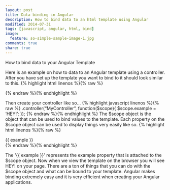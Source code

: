 ```yaml
---
layout: post
title: Data binding in Angular
description: How to bind data to an html template using Angular
modified: 2014-07-31
tags: [javascript, angular, html, bind]
image:
  feature: so-simple-sample-image-1.jpg
comments: true
share: true
---
```


How to bind data to your Angular Template

Here is an example on how to data to an Angular template using a controller. After you have set up the template you want to bind to it should look similar to this.
{% highlight html linenos %}{% raw %}
<!DOCTYPE html>
<html>
<head>
  <title></title>
</head>
<body ng-app>
  <div ng-controller=”MyController></div>
</body>
</html>
{% endraw %}{% endhighlight %}

Then create your controller like so…
{% highlight javascript linenos %}{% raw %}
.controller(“MyController”, function($scope){
  $scope.example = ‘HEY!’;
});
{% endraw %}{% endhighlight %}
The $scope object is the object that can be used to bind values to the template. Each property on the $scope object can be used to display things very easily like so.
{% highlight html linenos %}{% raw %}
<!DOCTYPE html>
<html>
<head>
  <title></title>
</head>
<body ng-app>
  <div ng-controller=”MyController>
  {{ example }}
</div>
</body>
</html>
{% endraw %}{% endhighlight %}

The '{{ example }}' represents the example property that is attached to the $scope object. Now when we view the template on the browser you will see HEY! on your page. There are a ton of things that you can do with the $scope object and what can be bound to your template. Angular makes binding extremely easy and it is very efficient when creating your Angular applications.


